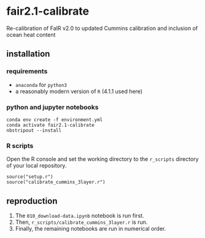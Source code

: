 # fair2.1-calibrate
Re-calibration of FaIR v2.0 to updated Cummins calibration and inclusion of ocean heat content

## installation

### requirements
- `anaconda` for `python3`
- a reasonably modern version of `R` (4.1.1 used here)

### python and jupyter notebooks
```
conda env create -f environment.yml
conda activate fair2.1-calibrate
nbstripout --install
```

### R scripts

Open the R console and set the working directory to the `r_scripts` directory of your local repository.

```
source("setup.r")
source("calibrate_cummins_3layer.r")
```

## reproduction

1. The `010_download-data.ipynb` notebook is run first.
2. Then, `r_scripts/calibrate_cummins_3layer.r` is run.
3. Finally, the remaining notebooks are run in numerical order.